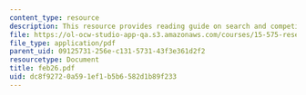 ```yaml
---
content_type: resource
description: This resource provides reading guide on search and competition II.
file: https://ol-ocw-studio-app-qa.s3.amazonaws.com/courses/15-575-research-seminar-in-it-and-organizations-economic-perspectives-spring-2004/dc8f92720a591ef1b5b6582d1b89f233_feb26.pdf
file_type: application/pdf
parent_uid: 09125731-256e-c131-5731-43f3e361d2f2
resourcetype: Document
title: feb26.pdf
uid: dc8f9272-0a59-1ef1-b5b6-582d1b89f233
---
```

